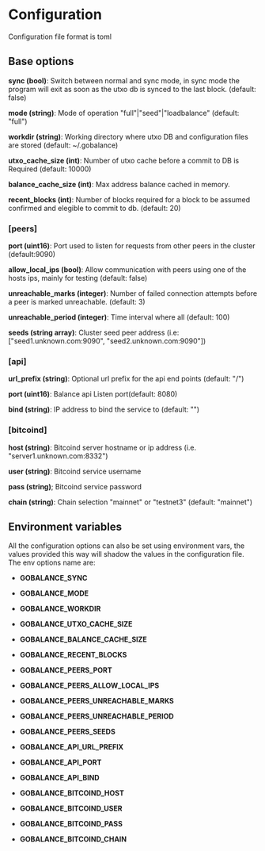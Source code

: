 # Configuration

Configuration file format is toml

## Base options

**sync (bool)**: Switch between normal and sync mode, in sync mode the program will exit as soon as the utxo db is synced to the last block. (default: false)

**mode (string)**: Mode of operation "full"|"seed"|"loadbalance" (default: "full")

**workdir (string)**: Working directory where utxo DB and configuration files are stored (default: ~/.gobalance)

**utxo_cache_size (int)**: Number of utxo cache before a commit to DB is Required (default: 10000)

**balance_cache_size (int)**: Max address balance cached in memory.

**recent_blocks (int)**: Number of blocks required for a block to be assumed confirmed and elegible to commit to db. (default: 20)


### [peers]

**port (uint16)**: Port used to listen for requests from other peers in the cluster (default:9090)

**allow_local_ips (bool)**: Allow communication with peers using one of the hosts ips, mainly for testing (default: false)

**unreachable_marks (integer)**: Number of failed connection attempts before a peer is marked unreachable. (default: 3)
    
**unreachable_period (integer)**: Time interval where all  (default: 100)

**seeds (string array)**: Cluster seed peer address (i.e: ["seed1.unknown.com:9090", "seed2.unknown.com:9090"])


### [api]

**url_prefix (string)**: Optional url prefix for the api end points (default: "/")

**port (uint16)**: Balance api Listen port(default: 8080)

**bind (string)**: IP address to bind the service to (default: "")


### [bitcoind]

**host (string)**: Bitcoind server hostname or ip address (i.e. "server1.unknown.com:8332")

**user (string)**: Bitcoind service username

**pass (string)**; Bitcoind service password

**chain (string)**: Chain selection "mainnet" or "testnet3" (default: "mainnet")


## Environment variables

All the configuration options can also be set using environment vars, the values provided
this way will shadow the values in the configuration file. The env options name are:


- **GOBALANCE_SYNC**
- **GOBALANCE_MODE**
- **GOBALANCE_WORKDIR**
- **GOBALANCE_UTXO_CACHE_SIZE**
- **GOBALANCE_BALANCE_CACHE_SIZE**
- **GOBALANCE_RECENT_BLOCKS**

- **GOBALANCE_PEERS_PORT**
- **GOBALANCE_PEERS_ALLOW_LOCAL_IPS**
- **GOBALANCE_PEERS_UNREACHABLE_MARKS**
- **GOBALANCE_PEERS_UNREACHABLE_PERIOD**
- **GOBALANCE_PEERS_SEEDS**

- **GOBALANCE_API_URL_PREFIX**
- **GOBALANCE_API_PORT**
- **GOBALANCE_API_BIND**

- **GOBALANCE_BITCOIND_HOST**
- **GOBALANCE_BITCOIND_USER**
- **GOBALANCE_BITCOIND_PASS**
- **GOBALANCE_BITCOIND_CHAIN**
